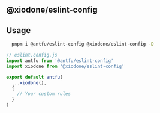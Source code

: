 <h2>
@xiodone/eslint-config
</h2>

## Usage

```bash
  pnpm i @antfu/eslint-config @xiodone/eslint-config -D
```

```ts
// eslint.config.js
import antfu from '@antfu/eslint-config'
import xiodone from '@xiodone/eslint-config'

export default antfu(
  ...xiodone(),
  {
    // Your custom rules
  }
)
```
